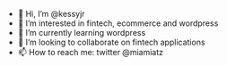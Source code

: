 - 👋 Hi, I’m @kessyjr
- 👀 I’m interested in fintech, ecommerce and wordpress
- 🌱 I’m currently learning wordpress
- 💞️ I’m looking to collaborate on fintech applications
- 📫 How to reach me: twitter @miamiatz

<!---
kessyjr/kessyjr is a ✨ special ✨ repository because its `README.md` (this file) appears on your GitHub profile.
You can click the Preview link to take a look at your changes.
--->
